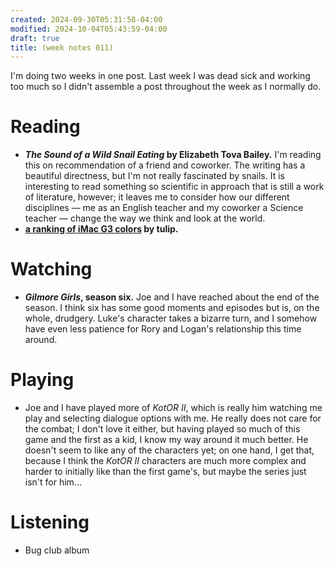 ```yaml
---
created: 2024-09-30T05:31:58-04:00
modified: 2024-10-04T05:43:59-04:00
draft: true
title: (week notes 011)
---
```


I'm doing two weeks in one post. Last week I was dead sick and working too much so I didn't assemble a post throughout the week as I normally do.

# Reading
* **_The Sound of a Wild Snail Eating_ by Elizabeth Tova Bailey.** I'm reading this on recommendation of a friend and coworker. The writing has a beautiful directness, but I'm not really fascinated by snails. It is interesting to read something so scientific in approach that is still a work of literature, however; it leaves me to consider how our different disciplines — me as an English teacher and my coworker a Science teacher — change the way we think and look at the world.
* **[a ranking of iMac G3 colors](https://platinumtulip.bearblog.dev/a-ranking-of-imac-g3-colors/) by tulip.**

# Watching
* **_Gilmore Girls_, season six.** Joe and I have reached about the end of the season. I think six has some good moments and episodes but is, on the whole, drudgery. Luke's character takes a bizarre turn, and I somehow have even less patience for Rory and Logan's relationship this time around.

# Playing
* Joe and I have played more of *_KotOR II_*, which is really him watching me play and selecting dialogue options with me. He really does not care for the combat; I don't love it either, but having played so much of this game and the first as a kid, I know my way around it much better. He doesn't seem to like any of the characters yet; on one hand, I get that, because I think the _KotOR II_ characters are much more complex and harder to initially like than the first game's, but maybe the series just isn't for him...

# Listening
* Bug club album
